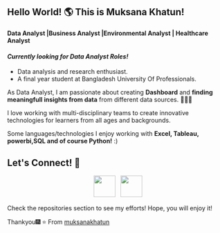 ## Hello World! 🌎  This is Muksana Khatun!
#### Data Analyst |Business Analyst |Environmental Analyst | Healthcare Analyst
>>
#### *Currently looking for Data Analyst Roles!*
- Data analysis and research enthusiast.
- A final year student at Bangladesh University Of Professionals. 

As Data Analyst, I am passionate about creating **Dashboard** and **finding meaningfull insights from data** from different data sources. 👨🏻‍💻

I love working with multi-disciplinary teams to create innovative technologies for learners from all ages and backgrounds. 


Some languages/technologies I enjoy working with **Excel, Tableau, powerbi,SQL and of course Python!** :)  








## Let's Connect! 🤝



<p align="center">
&nbsp; <a href="https://www.linkedin.com/in/muksana/" target="_blank" rel="noopener noreferrer"><img src="https://img.icons8.com/plasticine/100/000000/linkedin.png" width="50" /></a>
&nbsp; <a href="mailto:muksanakhatun@gmail.com" target="_blank" rel="noopener noreferrer"><img src="https://img.icons8.com/plasticine/100/000000/gmail.png"  width="50" /></a>
</p>
Check the repositories section to see my efforts! Hope, you will enjoy it!

Thankyou🎆
⭐️ From [muksanakhatun](https://github.com/muksanakhatun)
